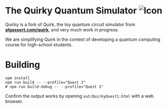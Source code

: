 # The Quirky Quantum Simulator <img src="doc/favicon.ico" alt="Icon" title="Icon" />

Quirky is a fork of Quirk, the toy quantum circuit simulator from **[algassert.com/quirk](http://algassert.com/quirk)**, and very much work in progress.

We are simplifying Quirk in the context of developing a quantum computing course for high-school students.


# Building

```
npm install
npm run build -- --profile="Quest 1"
# npm run build-debug -- --profile="Quest 1"
```

Confirm the output works by opening `out/QuirkyQuest1.html` with a web browser.
